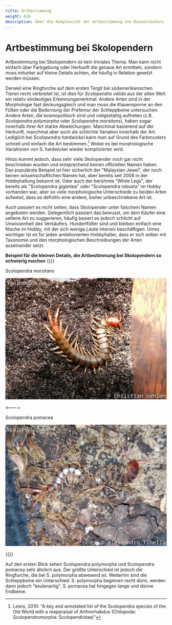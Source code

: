 ```yaml
---
title: Artbestimmung
weight: 610
description: Über die Komplexität der Artbestimmung von Riesenläufern.
---
```


# Artbestimmung bei Skolopendern

Artbestimmung bei Skolopendern ist kein triviales Thema. Man kann nicht einfach über Farbgebung oder Herkunft die genaue Art ermitteln, sondern muss mitunter auf kleine Details achten, die häufig in Relation gesetzt werden müssen.  

Derweil eine Ringfurche auf dem ersten Tergit bei südamerikanischen Tieren recht verbreitet ist, ist dies für _Scolopendra valida_ aus der alten Welt ein relativ eindeutiges Erkennungsmerkmal. Andere Arten sind in der Morphologie fast deckungsgleich und man muss die Klauensporne an den Füßen oder die Bedornung der Prefemur der Schleppbeine untersuchen. Andere Arten, die kosmopolitisch sind und vielgestaltig auftreten (z.B. _Scolopendra polymorpha_ oder _Scolopendra morsitans_), haben sogar innerhalb ihrer Art starke Abweichungen. Manchmal basierend auf der Herkunft, manchmal aber auch als schlichte Variation innerhalb der Art. Lediglich bei _Scolopendra hardwickei_ kann man auf Grund des Farbmusters schnell und einfach die Art bestimmen.[^5] Wobei es bei morphologische Variationen von S. hardwickei wieder komplizierter wird.

Hinzu kommt jedoch, dass sehr viele Skolopender noch gar nicht beschrieben wurden und entsprechend keinen offiziellen Namen haben. Das populärste Beispiel ist hier sicherlich der "Malaysian Jewel", der noch keinen wissenschaftlichen Namen hat, aber bereits seit 2008 in der Hobbyhaltung bekannt ist. Oder auch der berühmte "White Legs", der bereits als "Scolopendra gigantea" oder "Scolopendra robusta" im Hobby vorhanden war, aber so viele morphologische Unterschiede zu beiden Arten aufweist, dass es definitiv eine andere, bisher unbeschriebene Art ist.

Auch passiert es nicht selten, dass Skolopender unter falschem Namen angeboten werden. Gelegentlich passiert das bewusst, um dem Käufer eine seltene Art zu suggerieren, häufig basiert es jedoch schlicht auf Unwissenheit des Verkäufers. Hundertfüßer sind und bleiben einfach eine Nische im Hobby, mit der sich wenige Leute intensiv beschäftigen. Umso wichtiger ist es für jeden ambitionierten Hobbyhalter, dass er sich selber mit Taxonomie und den morphologischen Beschreibungen der Arten auseinander setzt.

**Beispiel für die kleinen Details, die Artbestimmung bei Skolopendern so schwierig machen**
{{<columns>}}

Scolopendra morsitans

![Scolopendra morsitans](./images/scolopendra_morsitans.jpg)

<--->

Scolopendra pomacea

![Scolopendra polymorpha](./images/scolopendra_pomacea.jpg)

{{</columns>}}

Auf den ersten Blick sehen Scolopendra polymorpha und Scolopendra pomacea sehr ähnlich aus. Der größte Unterschied ist jedoch die Ringfurche, die bei S. polymorpha abwesend ist. Weiterhin sind die Schleppbeine ein Unterschied. S. polymorpha beginnen recht dünn, werden dann jedoch "keulenartig". S. pomacea hat hingegen lange und dünne Endbeine.


[^5]: Lewis, 2010: "A key and annotated list of the Scolopendra species of the Old World with a reappraisal of Arthrorhabdus (Chilopoda: Scolopendromorpha: Scolopendridae)"

